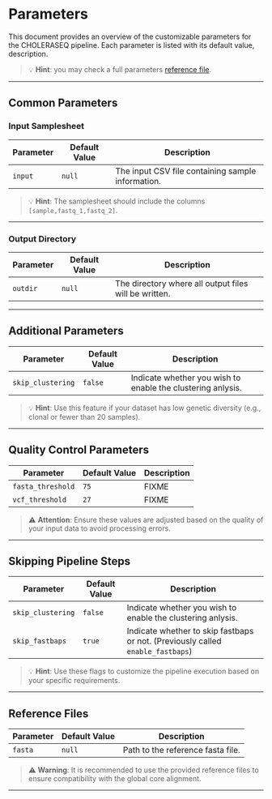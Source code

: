 # Parameters


This document provides an overview of the customizable parameters for the CHOLERASEQ pipeline. Each parameter is listed with its default value, description.

> 💡 **Hint**: you may check a full parameters [reference file](https://github.com/CERI-KRISP/CholeraSeq/blob/master/nextflow.config).

---

## Common Parameters

### Input Samplesheet
| Parameter             | Default Value              | Description                                                                                     |
|-----------------------|----------------------------|-------------------------------------------------------------------------------------------------|
| `input`   | `null`  | The input CSV file containing sample information.    |

> 💡 **Hint**: The samplesheet should include the columns `[sample,fastq_1,fastq_2]`.

---

### Output Directory
| Parameter   | Default Value         | Description                                                                 |
|-------------|-----------------------|-----------------------------------------------------------------------------|
| `outdir`    | `null`     | The directory where all output files will be written.                      |


---

## Additional Parameters

| Parameter         | Default Value | Description                                                 |
|-------------------|---------------|-------------------------------------------------------------|
| `skip_clustering` | `false`       | Indicate whether you wish to enable the clustering anlysis. |

> 💡 **Hint**: Use this feature if your dataset has low genetic diversity (e.g., clonal or fewer than 20 samples).

---

## Quality Control Parameters

| Parameter         | Default Value | Description |
|-------------------|---------------|-------------|
| `fasta_threshold` | `75`          | FIXME       |
| `vcf_threshold`                  | `27`              | FIXME            |

> ⚠️ **Attention**: Ensure these values are adjusted based on the quality of your input data to avoid processing errors.

---

## Skipping Pipeline Steps

| Parameter         | Default Value | Description                                                                     |
|-------------------|---------------|---------------------------------------------------------------------------------|
| `skip_clustering` | `false`       | Indicate whether you wish to enable the clustering anlysis.                     |
| `skip_fastbaps`   | `true`        | Indicate whether to skip fastbaps or not. (Previously called `enable_fastbaps`) |

> 💡 **Hint**: Use these flags to customize the pipeline execution based on your specific requirements.

---

## Reference Files

| Parameter               | Default Value                                              | Description                                                                                     |
|-------------------------|------------------------------------------------------------|-------------------------------------------------------------------------------------------------|
| `fasta`           | `null`        | Path to the reference fasta file.                           |

> ⚠️ **Warning**: It is recommended to use the provided reference files to ensure compatibility with the global core alignment.

---
